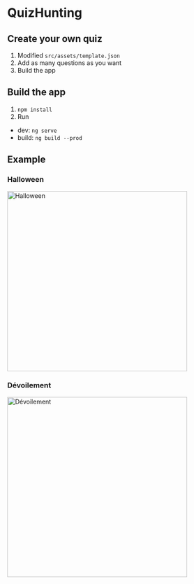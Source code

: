 # QuizHunting

## Create  your own quiz

1. Modified `src/assets/template.json`
2. Add as many questions as you want
3. Build the app

## Build the app

1. `npm install`
2. Run
  - dev: `ng serve`
  - build: `ng build --prod`

## Example

### Halloween
<img width="412" alt="Halloween" src="https://user-images.githubusercontent.com/7858787/53689834-950ca500-3d2c-11e9-9cbc-24598682cd12.png">

### Dévoilement
<img width="412" alt="Dévoilement" src="https://user-images.githubusercontent.com/7858787/53689838-afdf1980-3d2c-11e9-9249-60563f1129be.png">

